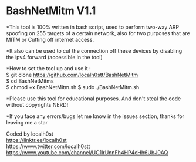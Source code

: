 # BashNetMitm V1.1
*This tool is 100% written in bash script, used to perform two-way ARP spoofing on 255 targets of a certain network, also for two purposes that are MITM or Cutting off internet access.

*It also can be used to cut the connection off these devices by disabling the ipv4 forward (accessible in the tool)

*How to set the tool up and use it :  
  $  git clone https://github.com/localh0stt/BashNetMitm  
  $ cd BashNetMitms  
  $ chmod +x BashNetMitm.sh
  $ sudo ./BashNetMitm.sh

*Please use this tool for educational purposes. And don't steal the code without copyrights NERD!  

*If you face any errors/bugs let me know in the issues section, thanks for leaving me a star

Coded by localh0st  
https://linktr.ee/localh0st  
https://www.twitter.com/localh0stt  
https://www.youtube.com/channel/UC1IrUnnFh4HP4cHh6UbJ0AQ

